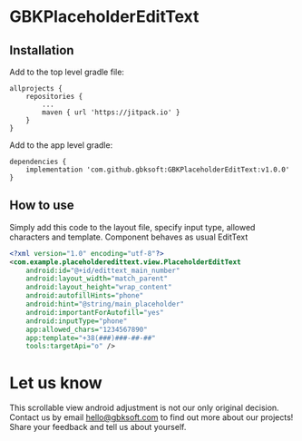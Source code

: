 # GBKPlaceholderEditText

## Installation

Add to the top level gradle file:
```
allprojects {
    repositories {
        ...
        maven { url 'https://jitpack.io' }
    }
}
```

Add to the app level gradle:
```
dependencies {
    implementation 'com.github.gbksoft:GBKPlaceholderEditText:v1.0.0'
}
```
## How to use
Simply add this code to the layout file, specify input type, allowed characters and template. Component behaves as usual EditText

```xml
<?xml version="1.0" encoding="utf-8"?>
<com.example.placeholderedittext.view.PlaceholderEditText
    android:id="@+id/edittext_main_number"
    android:layout_width="match_parent"
    android:layout_height="wrap_content"
    android:autofillHints="phone"
    android:hint="@string/main_placeholder"
    android:importantForAutofill="yes"
    android:inputType="phone"
    app:allowed_chars="1234567890"
    app:template="+38(###)###-##-##"
    tools:targetApi="o" />
```

# Let us know
This scrollable view android adjustment is not our only original decision. Contact us by email [hello@gbksoft.com](hello@gbksoft.com) to find out more about our projects! Share your feedback and tell us about yourself. 
